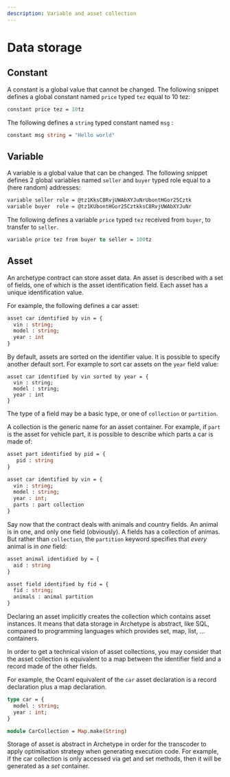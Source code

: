 ```yaml
---
description: Variable and asset collection
---
```


# Data storage

## Constant

A constant is a global value that cannot be changed. The following snippet defines a global constant named `price` typed `tez` equal to 10 tez:

```ocaml
constant price tez = 10tz
```

The following defines a `string` typed constant named `msg` :

```ocaml
constant msg string = "Hello world"
```

## Variable

A variable is a global value that can be changed. The following snippet defines 2 global variables named `seller` and `buyer` typed role equal to a \(here random\) addresses:

```ocaml
variable seller role = @tz1KksC8RvjUWAbXYJuNrUbontHGor25Cztk
variable buyer  role = @tz1KUbontHGor25CztkksC8RvjUWAbXYJuNr
```

The following defines a variable `price` typed `tez`  received from `buyer`, to transfer to `seller`.

```ocaml
variable price tez from buyer to seller = 100tz
```

## Asset

An archetype contract can store asset data. An asset is described with a set of fields, one of which is the asset identification field. Each asset has a unique identification value.

For example, the following defines a car asset:

```ocaml
asset car identified by vin = {
  vin : string;
  model : string;
  year : int
}
```

By default, assets are sorted on the identifier value. It is possible to specify another default sort. For example to sort car assets on the `year` field value:

```text
asset car identified by vin sorted by year = {
  vin : string;
  model : string;
  year : int
}
```

The type of a field may be a basic type, or one of `collection` or `partition`. 

A collection is the generic name for an asset container. For example, if `part` is the asset for vehicle part, it is possible to describe which parts a car is made of:

```ocaml
asset part identified by pid = {
   pid : string
}

asset car identified by vin = {
  vin : string;
  model : string;
  year : int;
  parts : part collection
}
```

Say now that the contract deals with animals and country fields. An animal is in one, and only one field \(obviously\). A fields has a collection of animas. But rather than `collection`, the `partition` keyword specifies that _every_ animal is in _one_ field:

```ocaml
asset animal identidied by = {
  aid : string
}

asset field identified by fid = {
  fid : string;
  animals : animal partition
}
```

Declaring an asset implicitly creates the collection which contains asset instances. It means that data storage in Archetype is abstract, like SQL, compared to programming languages which provides set, map, list, ... containers. 

In order to get a technical vision of asset collections, you may consider that the asset collection is equivalent to a map between the identifier field and a record made of the other fields.

For example, the Ocaml equivalent of the `car` asset declaration is a record declaration plus a map declaration.

```ocaml
type car = {
  model : string;
  year : int;
}

module CarCollection = Map.make(String)
```

Storage of asset is abstract in Archetype in order for the transcoder to apply optimisation strategy when generating execution code. For example, if the car collection is only accessed via get and set methods, then it will be generated as a _set_ container.



